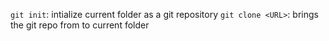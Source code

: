 `git init`: intialize current folder as a git repository
`git clone <URL>`: brings the git repo from <URL> to current folder
